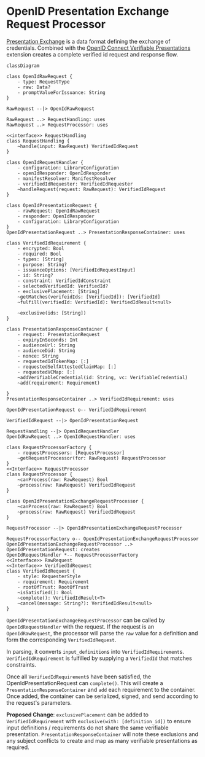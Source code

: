 # OpenID Presentation Exchange Request Processor
[Presentation Exchange](https://identity.foundation/presentation-exchange/) is a data format defining the exchange of credentials. Combined with the [OpenID Connect Verifiable Presentations](https://openid.net/specs/openid-4-verifiable-presentations-1_0.html) extension creates a complete verified id request and response flow.

```mermaid
classDiagram

class OpenIdRawRequest {
    - type: RequestType
    - raw: Data?
    - promptValueForIssuance: String
}

RawRequest --|> OpenIdRawRequest

RawRequest ..> RequestHandling: uses
RawRequest ..> RequestProcessor: uses

<<interface>> RequestHandling
class RequestHandling {
    ~handle(input: RawRequest) VerifiedIdRequest
}

class OpenIdRequestHandler {
    - configuration: LibraryConfiguration
    - openIdResponder: OpenIdResponder
    - manifestResolver: ManifestResolver
    - verifiedIdRequester: VerifiedIdRequester
    ~handleRequest(request: RawRequest): VerifiedIdRequest
}

class OpenIdPresentationRequest {
    - rawRequest: OpenIdRawRequest
    - responder: OpenIdResponder
    - configuration: LibraryConfiguration
}
OpenIdPresentationRequest ..> PresentationResponseContainer: uses

class VerifiedIdRequirement {
    - encrypted: Bool
    - required: Bool 
    - types: [String]
    - purpose: String?
    - issuanceOptions: [VerifiedIdRequestInput]
    - id: String?
    - constraint: VerifiedIdConstraint
    - selectedVerifiedId: VerifiedId?
    - exclusivePlacement: [String]
    ~getMatches(verifeidIds: [VerifiedId]): [VerifiedId]
    ~fulfill(verifiedId: VerifiedId): VerifiedIdResult<null>

    ~exclusive(ids: [String])
}

class PresentationResponseContainer {
    - request: PresentationRequest
    - expiryInSeconds: Int
    - audienceUrl: String
    - audienceDid: String
    - nonce: String
    - requestedIdTokenMap: [:]
    - requestedSelfAttestedClaimMap: [:]
    - requestedVCMap: [:]
    ~addVerifiableCredential(id: String, vc: VerifiableCredential)
    ~add(requirement: Requirement)
    
}
PresentationResponseContainer ..> VerifiedIdRequirement: uses

OpenIdPresentationRequest o-- VerifiedIdRequirement

VerifiedIdRequest --|> OpenIdPresentationRequest

RequestHandling --|> OpenIdRequestHandler
OpenIdRawRequest ..> OpenIdRequestHandler: uses

class RequestProcessorFactory {
    - requestProcessors: [RequestProcessor]
    ~getRequestProcessor(for: RawRequest) RequestProcessor
}
<<Interface>> RequestProcessor
class RequestProcessor {
    ~canProcess(raw: RawRequest) Bool
    ~process(raw: RawRequest) VerifiedIdRequest
}

class OpenIdPresentationExchangeRequestProcessor {
    ~canProcess(raw: RawRequest) Bool
    ~process(raw: RawRequest) VerifiedIdRequest
}

RequestProcessor --|> OpenIdPresentationExchangeRequestProcessor

RequestProcessorFactory o-- OpenIdPresentationExchangeRequestProcessor
OpenIdPresentationExchangeRequestProcessor ..> OpenIdPresentationRequest: creates
OpenIdRequestHandler *-- RequestProcessorFactory
<<Interface>> RawRequest
<<Interface>> VerifiedIdRequest
class VerifiedIdRequest {
    - style: RequesterStyle
    - requirement: Requirement
    - rootOfTrust: RootOfTrust
    ~isSatisfied(): Bool
    ~complete(): VerifiedIdResult<T>
    ~cancel(message: String?): VerifiedIdResult<null>
}
```

`OpenIdPresentationExchangeRequestProcessor` can be called by `OpenIdRequestHandler` with the request. If the request is an `OpenIdRawRequest`, the processor will parse the `raw` value for a definition and form the corresponding `VerifiedIdRequest`.

In parsing, it converts `input_definition`s into `VerifiedIdRequirement`s. `VerifiedIdRequirement` is fulfilled by supplying a `VerifiedId` that matches constraints.

Once all `VerifiedIdRequirement`s have been satisfied, the OpenIdPresentationRequest can `complete()`. This will create a `PresentationResponseContainer` and `add` each requirement to the container. Once added, the container can be serialized, signed, and send according to the request's parameters.

**Proposed Change**: `exclusivePlacement` can be added to `VerifiedIdRequirement` with `exclusive(with: [definition_id])` to ensure input definitions / requirements do not share the same verifiable presentation. `PresentationResponseContainer` will note these exclusions and any subject conflicts to create and map as many verifiable presentations as required.